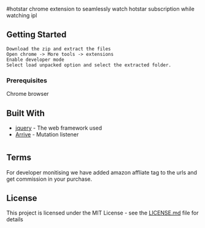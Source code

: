 #hotstar
chrome extension to seamlessly watch hotstar subscription while watching ipl



## Getting Started

    Download the zip and extract the files
    Open chrome -> More tools -> extensions
    Enable developer mode
    Select load unpacked option and select the extracted folder.

### Prerequisites

Chrome browser

## Built With

* [jquery](http://jquery.com) - The web framework used
* [Arrive](https://github.com/uzairfarooq/arrive) - Mutation listener

#

## Terms
For developer monitising we have added amazon affliate tag to the urls and get commission in your purchase.

## License

This project is licensed under the MIT License - see the [LICENSE.md](LICENSE.md) file for details
